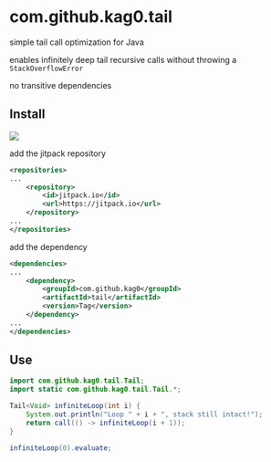 # com.github.kag0.tail

simple tail call optimization for Java

enables infinitely deep tail recursive calls without throwing a `StackOverflowError` 

no transitive dependencies

## Install
[![](https://jitpack.io/v/kag0/tail.svg)](https://jitpack.io/#kag0/tail)

add the jitpack repository
```xml
<repositories>
...
	<repository>
		<id>jitpack.io</id>
		<url>https://jitpack.io</url>
	</repository>
...
</repositories>
```
add the dependency
```xml
<dependencies>
...
	<dependency>
		<groupId>com.github.kag0</groupId>
		<artifactId>tail</artifactId>
		<version>Tag</version>
	</dependency>
...
</dependencies>
```

## Use

```java
import com.github.kag0.tail.Tail;
import static com.github.kag0.tail.Tail.*;

Tail<Void> infiniteLoop(int i) {
    System.out.println("Loop " + i + ", stack still intact!");
    return call(() -> infiniteLoop(i + 1));
}

infiniteLoop(0).evaluate;
```